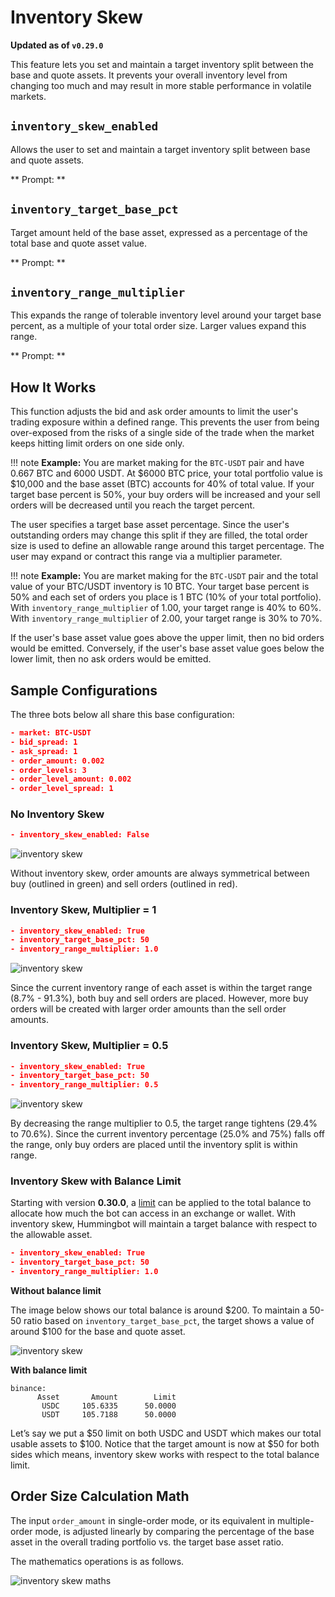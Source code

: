# Inventory Skew

**Updated as of `v0.29.0`**

This feature lets you set and maintain a target inventory split between the base and quote assets. It prevents your overall inventory level from changing too much and may result in more stable performance in volatile markets.

## `inventory_skew_enabled`

Allows the user to set and maintain a target inventory split between base and quote assets.

** Prompt: **

<Prompt
  prompt="Would you like to enable inventory skew? (Yes/No)"
  response=">>> Yes"
/>

## `inventory_target_base_pct`

Target amount held of the base asset, expressed as a percentage of the total base and quote asset value.

** Prompt: **

<Prompt
  prompt="On [exchange], you have [base_asset_balance] and [quote_asset_balance]. By market value, your current inventory split is [base_%_ratio] and [quote_%_ratio]. Would you like to keep this ratio?"
  response=">>> Yes"
/>

## `inventory_range_multiplier`

This expands the range of tolerable inventory level around your target base percent, as a multiple of your total order size. Larger values expand this range.

** Prompt: **

<Prompt
  prompt="What is your tolerable range of inventory around the target, expressed in multiples of your total order size?"
  response=">>> "
/>

## How It Works

This function adjusts the bid and ask order amounts to limit the user's trading exposure within a defined range. This prevents the user from being over-exposed from the risks of a single side of the trade when the market keeps hitting limit orders on one side only.

!!! note
    **Example:** You are market making for the `BTC-USDT` pair and have 0.667 BTC and 6000 USDT. At $6000 BTC price, your total portfolio value is $10,000 and the base asset (BTC) accounts for 40% of total value. If your target base percent is 50%, your buy orders will be increased and your sell orders will be decreased until you reach the target percent.

The user specifies a target base asset percentage. Since the user's outstanding orders may change this split if they are filled, the total order size is used to define an allowable range around this target percentage. The user may expand or contract this range via a multiplier parameter.

!!! note
    **Example:** You are market making for the `BTC-USDT` pair and the total value of your BTC/USDT inventory is 10 BTC. Your target base percent is 50% and each set of orders you place is 1 BTC (10% of your total portfolio). With `inventory_range_multiplier` of 1.00, your target range is 40% to 60%. With `inventory_range_multiplier` of 2.00, your target range is 30% to 70%.

If the user's base asset value goes above the upper limit, then no bid orders would be emitted. Conversely, if the user's base asset value goes below the lower limit, then no ask orders would be emitted.

## Sample Configurations

The three bots below all share this base configuration:

```json
- market: BTC-USDT
- bid_spread: 1
- ask_spread: 1
- order_amount: 0.002
- order_levels: 3
- order_level_amount: 0.002
- order_level_spread: 1
```

### No Inventory Skew

```json
- inventory_skew_enabled: False
```

![inventory skew](/img/no-inventory-skew.png)

Without inventory skew, order amounts are always symmetrical between buy (outlined in green) and sell orders (outlined in red).

### Inventory Skew, Multiplier = 1

```json
- inventory_skew_enabled: True
- inventory_target_base_pct: 50
- inventory_range_multiplier: 1.0
```

![inventory skew](/img/skew-with-multiplier-1.png)

Since the current inventory range of each asset is within the target range (8.7% - 91.3%), both buy and sell orders are placed. However, more buy orders will be created with larger order amounts than the sell order amounts.

### Inventory Skew, Multiplier = 0.5

```json
- inventory_skew_enabled: True
- inventory_target_base_pct: 50
- inventory_range_multiplier: 0.5
```

![inventory skew](/img/skew-with-multiplier-0.5.png)

By decreasing the range multiplier to 0.5, the target range tightens (29.4% to 70.6%). Since the current inventory percentage (25.0% and 75%) falls off the range, only buy orders are placed until the inventory split is within range.

### Inventory Skew with Balance Limit

Starting with version **0.30.0**, a [limit](/release-notes/0.30.0/#-new-command-balance-limit) can be applied to the total balance to allocate how much the bot can access in an exchange or wallet. With inventory skew, Hummingbot will maintain a target balance with respect to the allowable asset.

```json
- inventory_skew_enabled: True
- inventory_target_base_pct: 50
- inventory_range_multiplier: 1.0
```

**Without balance limit**

The image below shows our total balance is around \$200. To maintain a 50-50 ratio based on `inventory_target_base_pct`, the target shows a value of around \$100 for the base and quote asset.

![inventory skew](/img/skew_without_limit.png)

**With balance limit**

```
binance:
      Asset       Amount        Limit
       USDC     105.6335      50.0000
       USDT     105.7188      50.0000
```

Let’s say we put a \$50 limit on both USDC and USDT which makes our total usable assets to \$100. Notice that the target amount is now at \$50 for both sides which means, inventory skew works with respect to the total balance limit.

## Order Size Calculation Math

The input `order_amount` in single-order mode, or its equivalent in multiple-order mode, is adjusted linearly by comparing the percentage of the base asset in the overall trading portfolio vs. the target base asset ratio.

The mathematics operations is as follows.

![inventory skew maths](/img/inventory-skew-formula.png)
